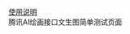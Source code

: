 <a href="https://mp.weixin.qq.com/s?__biz=MzIxMjY3MzgyMw==&mid=2247484666&idx=1&sn=7d74fd9755ba191df34944cb3ce17be5&chksm=9743308aa034b99cdf059f1e834bbd390aa9112b06f30a1accc43ce0ca5cb6124ed76ac83c77&token=862382163&lang=zh_CN#rd">使用说明</a><br>
腾讯AI绘画接口文生图简单测试页面
